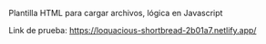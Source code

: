 Plantilla HTML para cargar archivos, lógica en Javascript

Link de prueba: https://loquacious-shortbread-2b01a7.netlify.app/

